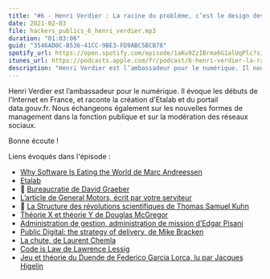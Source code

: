 ```yaml
---
title: "#6 - Henri Verdier : La racine du problème, c’est le design des réseaux sociaux."
date: 2021-02-03
file: hackers_publics_6_henri_verdier.mp3
duration: "01:03:06"
guid: "3546AD0C-B536-41CC-9BE3-FD9ABC5BCB78"
spotify_url: https://open.spotify.com/episode/1aKu9ZzIBrma6G1alUqPlc?si=O0rU3fM9TtGeHBYFVKCsAg
itunes_url: https://podcasts.apple.com/fr/podcast/6-henri-verdier-la-racine-du-probl%C3%A8me-cest-le-design/id1498775170?i=1000507535927
description: "Henri Verdier est l’ambassadeur pour le numérique. Il nous raconte les débuts de l'internet en France, ainsi que la création d'Etalab et du portail data.gouv.fr. Nous échangeons également sur les nouvelles formes de management dans la fonction publique et sur la modération des réseaux sociaux. Bonne écoute !"
---
```


Henri Verdier est l’ambassadeur pour le numérique. Il évoque les débuts de l'Internet en France, et raconte la création d'Etalab et du portail data.gouv.fr. Nous échangeons également sur les nouvelles formes de management dans la fonction publique et sur la modération des réseaux sociaux.

Bonne écoute !

Liens évoqués dans l'épisode :

* [Why Software Is Eating the World de Marc Andreessen](https://a16z.com/2011/08/20/why-software-is-eating-the-world/)
* [Etalab](https://www.etalab.gouv.fr/)
* 📘 [Bureaucratie de David Graeber](http://www.editionslesliensquiliberent.fr/livre-Bureaucratie-465-1-1-0-1.html)
* [L’article de General Motors, écrit par votre serviteur](https://f14e.fr/2021/01/07/une-histoire-lean/)
* 📘 [La Structure des révolutions scientifiques de Thomas Samuel Kuhn](https://fr.wikipedia.org/wiki/La_Structure_des_r%C3%A9volutions_scientifiques)
* [Théorie X et théorie Y de Douglas McGregor](https://fr.wikipedia.org/wiki/Th%C3%A9orie_X_et_th%C3%A9orie_Y)
* [Administration de gestion, administration de mission d’Edgar Pisani](https://www.persee.fr/doc/rfsp_0035-2950_1956_num_6_2_402692)
* [Public Digital: the strategy of delivery, de Mike Bracken](https://public.digital/2018/04/13/public-digital-the-strategy-of-delivery)
* [La chute, de Laurent Chemla](https://blogs.mediapart.fr/laurent-chemla/blog/100121/la-chute-2)
* [Code is Law de Lawrence Lessig](https://harvardmagazine.com/2000/01/code-is-law-html)
* [Jeu et théorie du Duende de Federico Garcia Lorca, lu par Jacques Higelin](https://www.franceculture.fr/emissions/fictions-theatre-et-cie/jeu-et-theorie-du-duende-de-federico-garcia-lorca)
